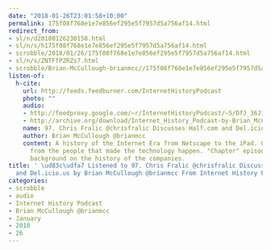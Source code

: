 ```yaml
---
date: "2018-01-26T23:01:58+10:00"
permalink: 175f08f768e1e7e856ef295e5f7957d5a756af14.html
redirect_from:
- sl/n/d20180126230158.html
- sl/n/s/h175f08f768e1e7e856ef295e5f7957d5a756af14.html
- scrobble/2018/01/26/175f08f768e1e7e856ef295e5f7957d5a756af14.html
- sl/n/s/ZNTFfPZRZs7.html
- scrobble/Brian-McCullough-brianmcc//175f08f768e1e7e856ef295e5f7957d5a756af14.html
listen-of:
  h-cite:
    url: http://feeds.feedburner.com/InternetHistoryPodcast
    photo: ""
    audio:
    - http://feedproxy.google.com/~r/InternetHistoryPodcast/~5/DfJ_36J110c/97._Chris_Fralic_chrisfralic_Discusses_Half.com_and_Del.icio.us.mp3
    - http://archive.org/download/Internet_History_Podcast-by-Brian_McCullough/97_Chris_Fralic_chrisfralic_Discusses_Halfcom_and_Delicious.mp3
    name: 97. Chris Fralic @chrisfralic Discusses Half.com and Del.icio.us
    author: Brian McCullough @brianmcc
    content: A history of the Internet Era from Netscape to the iPad. Oral histories
      from the people that made the technology happen. "Chapter" episodes providing
      background on the history of the companies.
title: ' \ud83c\udfa7 Listened to 97. Chris Fralic @chrisfralic Discusses Half.com
  and Del.icio.us by Brian McCullough @brianmcc From Internet History Podcast'
categories:
- scrobble
- audio
- Internet History Podcast
- Brian McCullough @brianmcc
- January
- 2018
- 26
---
```

